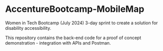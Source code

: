 # AccentureBootcamp-MobileMap

Women in Tech Bootcamp (July 2024)
3-day sprint to create a solution for disability accessibility. 

This repository contains the back-end code for a proof of concept demonstration - integration with APIs and Postman. 
